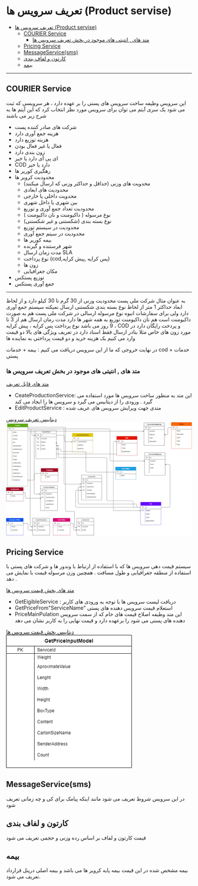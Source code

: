 # تعریف سرویس ها (Product servise)  

- [تعریف سرویس ها (Product servise)](#تعریف-سرویس-ها-product-servise)
  - [COURIER Service](#courier-service)
    - [متد های , انتیتی های موجود در بخش تعریف سرویس ها](#متد-های--انتیتی-های-موجود-در-بخش-تعریف-سرویس-ها)
  - [Pricing Service](#pricing-service)
  - [MessageService(sms)](#messageservicesms)
  - [کارتون و لفاف بندی](#کارتون-و-لفاف-بندی)
  - [بیمه](#بیمه)

---

## COURIER Service

 این سرویس وظیفه ساخت سرویس های پستی را بر عهده دارد ، هر سرویسی که ثبت می شود یک سری آیتم می توان برای سرویس مورد نظر انتخاب کرد که این آیتم ها به شرح زیر می باشند

- شرکت های صادر کننده پست
- هزینه جمع آوری دارد
- هزینه توزیع دارد
- فعال یا غیر فعال بودن
- زون بندی دارد
- ای پی آی دارد یا خیر
- COD دارد یا خیر
- رهگیری کوریر ها
- محدودبت کرویر ها
  - محدویت های وزنی (حداقل و حداکثر وزنی که ارسال میکنند)
  - محدودیت های ابعادی
  - محدویت داخلی یا خارجی
  - بین شهری یا داخل شهری
  - محدودیت تعداد جمع آوری و توزیع
  - نوع مرسوله ( داکیومنت و نان داکیومنت )
  - نوع بسته بندی (شکستنی و غیر  شکستنی) 
  - محدودیت در سیستم توزیع
  - محدودیت در سیتم جمع آوری
  - بیمه کوریر ها
  - شهر فرستنده و گیرنده
  - مدت زمان ارسال SLA
  - نوع پرداخت (cod,پس کرایه ,پیش کرایه)
  - زون ها
  - مکان جغرافیایی
- توزیع پستکس
- جمع آوری پستکس

---
به عنوان مثال شرکت ملی پست محدودیت وزنی از 30 گرم تا 30 کیلو دارد و 
 از لحاظ ابعاد حداکثر 1 متر
 از لحاظ نوع بسته بندی شکستنی ارسال نمیکنه 
 سیستم جمع آوری دارد ولی برای سفارشات انبوه 
 نوع مرسوله ارسالی در شرکت ملی پست هم به صورت داکیومنت است هم نان داکیومنت
 توزیع به همه شهر ها دارد 
 مدت رمان ارسال هم از 3 تا 9 روز می باشد 
نوع پرداخت پس کرایه ، پیش کرایه ، COD و پردخت رایگان  دارد 
در مورد زون های خاص مثلا بنادر ارسال فقط اسناد دارد 
در تعریف ویژگی های بالا دو قیمت وارد می کنیم یک هزینه خرید و دو قیمت پرداختی به نماینده ها

در نهایت خروجی  که ما از این سرویس دریافت می کنیم :
بیمه + خدمات cod + خدمات پستی

### متد های , انتیتی های موجود در بخش تعریف سرویس ها

[متد های قابل تعریف](Diagrams/ProductServiceMethod.drawio)

- CeateProductionService:
  این متد به منظور ساخت سرویس ها مورد استفاده می گیرد . ورودی را از دیتابیس می گیرد و سرویس ها را ایجاد می کند
- EditProductService :
  متدی جهت ویرایش سرویس های عریف شده

[دیتابیس تعریف سرویس](Diagrams/Product.drawio)
![دیتابیس تعریف سرویس](imgs/Product.png)

## Pricing Service

سیستم قیمت دهی سرویس ها که با استفاده از ارتباط با وندور ها و شرکت های پستی با استفاده از منطقه جغرافیایی و طول مسافت . همچنین وزن مرسوله قیمت با نمایش می دهد .

[متد های بخش قیمت سرویس ها](Diagrams/PricingServiceMethod.drawio)

- GetEigibleService :
   دریافت لیست سرویس ها با توجه به ورودی های کاربر
- GetPriceFrom"ServiceName"
  استعلام قیمت سرویس دهنده های پستی  
- PriceMainPulation
  این متد وظیفه اصلاح قیمت های خام که از سمت سرویس دهنده های پستی می شود را برعهده دارد و قیمت نهایی را به کاربر نشان می دهد

[دیتابیس بخش قیمت سرویس ها](Diagrams/PriceServiseDatabase.drawio)
![دیتابیس قیمت سرویس ها](imgs/PriceServiseDatabase.png)

## MessageService(sms)

در این سرویس شروط تعریف می شود مانند اینکه پیامک برای کی و چه زمانی تعریف شود

## کارتون و لفاف بندی

قیمت کارتون و لفاف بر اساس رده وزنی و حجمی تعریف می شود 

## بیمه

بیمه مشخص شده در این قیمت بیمه پایه کرویر ها می باشد و بیمه اصلی درپنل قرارداد تعریف می شود.
